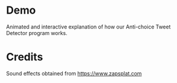 # Demo
Animated and interactive explanation of how our Anti-choice Tweet Detector program works.

# Credits
Sound effects obtained from https://www.zapsplat.com
